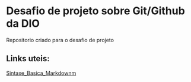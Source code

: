# Desafio de projeto sobre Git/Github da DIO
Repositorio criado para o desafio de projeto

## Links uteis: 
[Sintaxe_Basica_Markdownm](https://www.markdownguide.org/)

